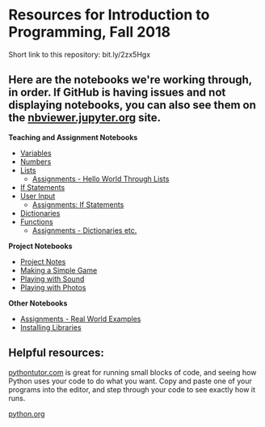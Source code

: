 Resources for Introduction to Programming, Fall 2018
===

Short link to this repository: bit.ly/2zx5Hgx

Here are the notebooks we're working through, in order. If GitHub is having issues and not displaying notebooks, you can also see them on the [nbviewer.jupyter.org](http://nbviewer.jupyter.org/github/ehmatthes/python_teaching_fall_2018/tree/master/) site.
---

**Teaching and Assignment Notebooks**

- [Variables](Variables.ipynb)
- [Numbers](Numbers.ipynb)
- [Lists](Lists.ipynb)
  - [Assignments - Hello World Through Lists](https://github.com/ehmatthes/python_teaching_fall_2018/blob/master/Assignments%20-%20Hello%20World%20through%20Lists.ipynb)
- [If Statements](https://github.com/ehmatthes/python_teaching_fall_2018/blob/master/If%20Statements.ipynb)
- [User Input](https://github.com/ehmatthes/python_teaching_fall_2018/blob/master/User%20Input.ipynb)
  - [Assignments: If Statements](https://github.com/ehmatthes/python_teaching_fall_2018/blob/master/Assignments%20-%20If%20Statements.ipynb)
- [Dictionaries](Dictionaries.ipynb)
- [Functions](Functions.ipynb)
  - [Assignments - Dictionaries etc.](https://github.com/ehmatthes/python_teaching_fall_2018/blob/master/Assignments%20-%20Dictionaries%20etc.ipynb)

**Project Notebooks**

- [Project Notes](https://github.com/ehmatthes/python_teaching_fall_2018/blob/master/Project%20Notes.ipynb)
- [Making a Simple Game](https://github.com/ehmatthes/python_teaching_fall_2018/blob/master/Making%20a%20Simple%20Game.ipynb)
- [Playing with Sound](https://github.com/ehmatthes/python_teaching_fall_2018/blob/master/Playing%20with%20Sound.ipynb)
- [Playing with Photos](https://github.com/ehmatthes/python_teaching_fall_2018/blob/master/Playing%20with%20Photos.ipynb)

**Other Notebooks**

- [Assignments - Real World Examples](https://github.com/ehmatthes/python_teaching_fall_2018/blob/master/Assignments%20-%20Real%20World%20Examples.ipynb)
- [Installing Libraries](https://github.com/ehmatthes/python_teaching_fall_2018/blob/master/Installing%20Libraries.ipynb)

Helpful resources:
---

[pythontutor.com](https://pythontutor.com) is great for running small blocks of code, and seeing how Python uses your code to do what you want. Copy and paste one of your programs into the editor, and step through your code to see exactly how it runs.

[python.org](https://python.org)